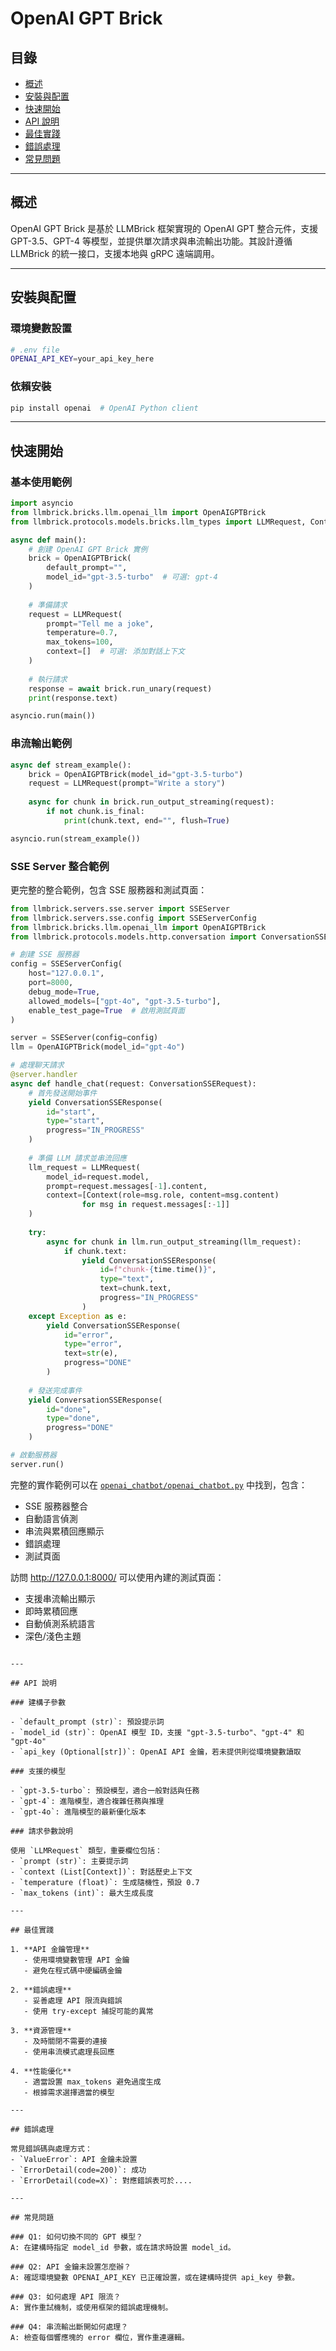 # OpenAI GPT Brick

## 目錄
- [概述](#概述)
- [安裝與配置](#安裝與配置)
- [快速開始](#快速開始)
- [API 說明](#api-說明)
- [最佳實踐](#最佳實踐)
- [錯誤處理](#錯誤處理)
- [常見問題](#常見問題)

---

## 概述

OpenAI GPT Brick 是基於 LLMBrick 框架實現的 OpenAI GPT 整合元件，支援 GPT-3.5、GPT-4 等模型，並提供單次請求與串流輸出功能。其設計遵循 LLMBrick 的統一接口，支援本地與 gRPC 遠端調用。

---

## 安裝與配置

### 環境變數設置

```bash
# .env file
OPENAI_API_KEY=your_api_key_here
```

### 依賴安裝

```bash
pip install openai  # OpenAI Python client
```

---

## 快速開始

### 基本使用範例

```python
import asyncio
from llmbrick.bricks.llm.openai_llm import OpenAIGPTBrick
from llmbrick.protocols.models.bricks.llm_types import LLMRequest, Context

async def main():
    # 創建 OpenAI GPT Brick 實例
    brick = OpenAIGPTBrick(
        default_prompt="",
        model_id="gpt-3.5-turbo"  # 可選: gpt-4
    )
    
    # 準備請求
    request = LLMRequest(
        prompt="Tell me a joke",
        temperature=0.7,
        max_tokens=100,
        context=[]  # 可選: 添加對話上下文
    )
    
    # 執行請求
    response = await brick.run_unary(request)
    print(response.text)

asyncio.run(main())
```

### 串流輸出範例

```python
async def stream_example():
    brick = OpenAIGPTBrick(model_id="gpt-3.5-turbo")
    request = LLMRequest(prompt="Write a story")
    
    async for chunk in brick.run_output_streaming(request):
        if not chunk.is_final:
            print(chunk.text, end="", flush=True)

asyncio.run(stream_example())
```

### SSE Server 整合範例

更完整的整合範例，包含 SSE 服務器和測試頁面：

```python
from llmbrick.servers.sse.server import SSEServer
from llmbrick.servers.sse.config import SSEServerConfig
from llmbrick.bricks.llm.openai_llm import OpenAIGPTBrick
from llmbrick.protocols.models.http.conversation import ConversationSSERequest, ConversationSSEResponse

# 創建 SSE 服務器
config = SSEServerConfig(
    host="127.0.0.1",
    port=8000,
    debug_mode=True,
    allowed_models=["gpt-4o", "gpt-3.5-turbo"],
    enable_test_page=True  # 啟用測試頁面
)

server = SSEServer(config=config)
llm = OpenAIGPTBrick(model_id="gpt-4o")

# 處理聊天請求
@server.handler
async def handle_chat(request: ConversationSSERequest):
    # 首先發送開始事件
    yield ConversationSSEResponse(
        id="start",
        type="start",
        progress="IN_PROGRESS"
    )
    
    # 準備 LLM 請求並串流回應
    llm_request = LLMRequest(
        model_id=request.model,
        prompt=request.messages[-1].content,
        context=[Context(role=msg.role, content=msg.content)
                for msg in request.messages[:-1]]
    )
    
    try:
        async for chunk in llm.run_output_streaming(llm_request):
            if chunk.text:
                yield ConversationSSEResponse(
                    id=f"chunk-{time.time()}",
                    type="text",
                    text=chunk.text,
                    progress="IN_PROGRESS"
                )
    except Exception as e:
        yield ConversationSSEResponse(
            id="error",
            type="error",
            text=str(e),
            progress="DONE"
        )
    
    # 發送完成事件
    yield ConversationSSEResponse(
        id="done",
        type="done",
        progress="DONE"
    )

# 啟動服務器
server.run()
```

完整的實作範例可以在 [`openai_chatbot/openai_chatbot.py`](https://github.com/JiHungLin/llmbrick/tree/main/examples/openai_chatbot/openai_chatbot.py) 中找到，包含：
- SSE 服務器整合
- 自動語言偵測
- 串流與累積回應顯示
- 錯誤處理
- 測試頁面

訪問 http://127.0.0.1:8000/ 可以使用內建的測試頁面：
- 支援串流輸出顯示
- 即時累積回應
- 自動偵測系統語言
- 深色/淺色主題
```

---

## API 說明

### 建構子參數

- `default_prompt (str)`: 預設提示詞
- `model_id (str)`: OpenAI 模型 ID，支援 "gpt-3.5-turbo"、"gpt-4" 和 "gpt-4o"
- `api_key (Optional[str])`: OpenAI API 金鑰，若未提供則從環境變數讀取

### 支援的模型

- `gpt-3.5-turbo`: 預設模型，適合一般對話與任務
- `gpt-4`: 進階模型，適合複雜任務與推理
- `gpt-4o`: 進階模型的最新優化版本

### 請求參數說明

使用 `LLMRequest` 類型，重要欄位包括：
- `prompt (str)`: 主要提示詞
- `context (List[Context])`: 對話歷史上下文
- `temperature (float)`: 生成隨機性，預設 0.7
- `max_tokens (int)`: 最大生成長度

---

## 最佳實踐

1. **API 金鑰管理**
   - 使用環境變數管理 API 金鑰
   - 避免在程式碼中硬編碼金鑰

2. **錯誤處理**
   - 妥善處理 API 限流與錯誤
   - 使用 try-except 捕捉可能的異常

3. **資源管理**
   - 及時關閉不需要的連接
   - 使用串流模式處理長回應

4. **性能優化**
   - 適當設置 max_tokens 避免過度生成
   - 根據需求選擇適當的模型

---

## 錯誤處理

常見錯誤碼與處理方式：
- `ValueError`: API 金鑰未設置
- `ErrorDetail(code=200)`: 成功
- `ErrorDetail(code=X)`: 對應錯誤表可於....

---

## 常見問題

### Q1: 如何切換不同的 GPT 模型？
A: 在建構時指定 model_id 參數，或在請求時設置 model_id。

### Q2: API 金鑰未設置怎麼辦？
A: 確認環境變數 OPENAI_API_KEY 已正確設置，或在建構時提供 api_key 參數。

### Q3: 如何處理 API 限流？
A: 實作重試機制，或使用框架的錯誤處理機制。

### Q4: 串流輸出斷開如何處理？
A: 檢查每個響應塊的 error 欄位，實作重連邏輯。